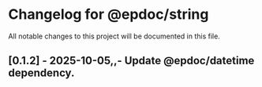 # Changelog for @epdoc/string

All notable changes to this project will be documented in this file.

## [0.1.2] - 2025-10-05,,- Update @epdoc/datetime dependency.
